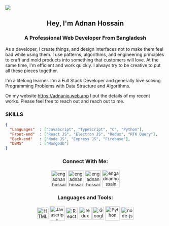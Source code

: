 ![](https://komarev.com/ghpvc/?username=your-github-username&color=blue)
<h2 align="center"> Hey, I'm Adnan Hossain </h2>
<h3 align="center"> A Professional Web Developer From Bangladesh </h3>


As a developer, I create things, and design interfaces not to make them feel bad while using them. I use patterns, algorithms, and engineering principles to craft and mold products into something that customers will love. At the same time, I'm efficient and work quickly. I always try to be creative to put all these pieces together.

I'm a lifelong learner. I'm a Full Stack Developer and generally love solving Programming Problems with Data Structure and Algorithms.

On my website https://adnanio.web.app I put the details of my recent works. Please feel free to reach out and reach out to me.


###  SKILLS

```json
{
  "Languages"  : ["JavaScript", "TypeScript", "C", "Python"],
  "Front-end"  : ["React JS", "Electron JS", "Redux", "RTK Query"],
  "Back-end"   : ["Node JS", "Express JS", "Firebase"],
  "DBMS"       : ["Mongodb"]
}
```

<h3 align="center"> Connect With Me: </h3>
<p align="center">
<a href="https://www.linkedin.com/in/engadnanhossain" target="blank"><img align="center" src="https://img.icons8.com/color/512/linkedin.png" alt="engadnanhossain" height="50" width="50" /></a>
<a href="https://www.facebook.com/engr.adnanhossain" target="blank"><img align="center" src="https://img.icons8.com/fluency/512/facebook-new.png" alt="engadnanhossain" height="50" width="50" /></a>
<a href="https://instagram.com/engadnanhossain" target="blank"><img align="center" src="https://img.icons8.com/fluency/512/instagram-new.png" alt="engadnanhossain" height="50" width="50" /></a>
<a href="https://twitter.com/engadnanhossain" target="blank"><img align="center" src="https://img.icons8.com/color/512/twitter.png" alt="engadnanhossain" height="55" width="55" /></a>
</p>

<h3 align="center"> Languages and Tools: </h3>
<p align="center">
<a href="https://html.com/" target="blank"><img align="center" src="https://img.icons8.com/external-tal-revivo-shadow-tal-revivo/512/external-html-5-is-a-software-solution-stack-that-defines-the-properties-and-behaviors-of-web-page-logo-shadow-tal-revivo.png" alt="HTML" height="36" width="36" /></a>
<a href="https://www.javascript.com" target="blank"><img align="center" src="https://img.icons8.com/color/512/javascript.png" alt="Javascript" height="47" width="47" /></a>
<a href="https://react.dev/" target="blank"><img align="center" src="https://img.icons8.com/color/240/000000/react-native.png" alt="React Native Programming" height="37" width="37" /></a>
<a href="https://www.redux-toolkit.js.org" target="blank"><img width="40" height="40" align="center" src="https://img.icons8.com/color/48/redux.png" alt="redux"/></a>
<a href="https://firebase.google.com/" target="blank"><img align="center" src="https://img.icons8.com/color/240/000000/google-firebase-console.png" alt="Google Firebase" height="40" width="36" /></a>
<a href="https://www.python.org/" target="blank"><img align="center" src="https://img.icons8.com/color/512/python.png" alt="Python" height="45" width="45" /></a>
<a href="https://nodejs.org/" target="blank"><img width="40" height="40" align="center" src="https://img.icons8.com/fluency/48/node-js.png" alt="node-js"/></a>


</p>

</br>

